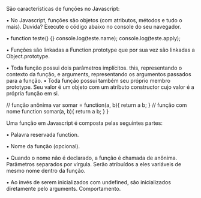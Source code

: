 São características de funções no Javascript:

• No Javascript, funções são objetos (com atributos, métodos e tudo o mais). Duvida? Execute o código abaixo no console do seu navegador.

• function teste() {} console.log(teste.name); console.log(teste.apply);

• Funções são linkadas a Function.prototype que por sua vez são linkadas a Object.prototype.

• Toda função possui dois parâmetros implícitos. this, representando o contexto da função, e arguments, representando os argumentos passados para a função. 
• Toda função possui também seu próprio membro prototype. Seu valor é um objeto com um atributo constructor cujo valor é a própria função em si.

// função anônima
var somar = function(a, b){ 
		return a b;
        } // função com nome function somar(a, b){ return a b;
    } 
}

Uma função em Javascript é composta pelas seguintes partes:

• Palavra reservada function.

• Nome da função (opcional).

• Quando o nome não é declarado, a função é chamada de anônima. Parâmetros separados por vírgula. Serão atribuídos a eles variáveis de mesmo nome dentro da função.

• Ao invés de serem inicializados com undefined, são inicializados diretamente pelo arguments. Comportamento.
